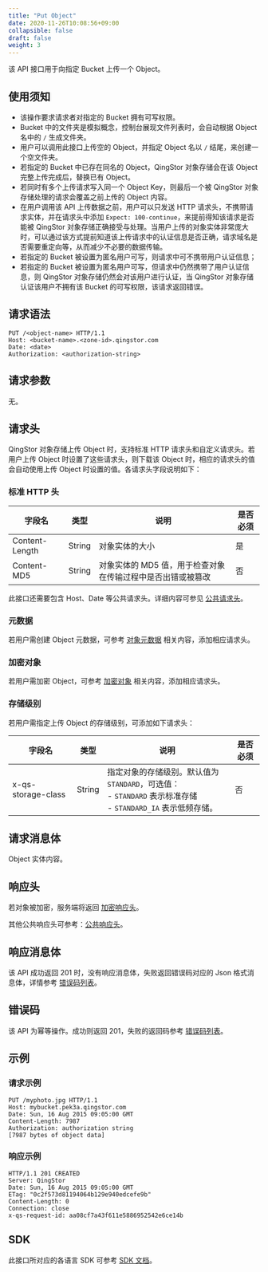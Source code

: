 ```yaml
---
title: "Put Object"
date: 2020-11-26T10:08:56+09:00
collapsible: false
draft: false
weight: 3
---
```


该 API 接口用于向指定 Bucket 上传一个 Object。

## 使用须知

- 该操作要求请求者对指定的 Bucket 拥有可写权限。
- Bucket 中的文件夹是模拟概念，控制台展现文件列表时，会自动根据 Object 名中的 `/` 生成文件夹。
- 用户可以调用此接口上传空的 Object，并指定 Object 名以 `/` 结尾，来创建一个空文件夹。
- 若指定的 Bucket 中已存在同名的 Object，QingStor 对象存储会在该 Object 完整上传完成后，替换已有 Object。
- 若同时有多个上传请求写入同一个 Object Key，则最后一个被 QingStor 对象存储处理的请求会覆盖之前上传的 Object 内容。
- 在用户调用该 API 上传数据之前，用户可以只发送 HTTP 请求头，不携带请求实体，并在请求头中添加 `Expect: 100-continue`，来提前得知该请求是否能被 QingStor 对象存储正确接受与处理。当用户上传的对象实体非常庞大时，可以通过该方式提前知道该上传请求中的认证信息是否正确，请求域名是否需要重定向等，从而减少不必要的数据传输。
- 若指定的 Bucket 被设置为匿名用户可写，则请求中可不携带用户认证信息；
- 若指定的 Bucket 被设置为匿名用户可写，但请求中仍然携带了用户认证信息，则 QingStor 对象存储仍然会对该用户进行认证，当 QingStor 对象存储认证该用户不拥有该 Bucket 的可写权限，该请求返回错误。

## 请求语法

```http
PUT /<object-name> HTTP/1.1
Host: <bucket-name>.<zone-id>.qingstor.com
Date: <date>
Authorization: <authorization-string>
```

## 请求参数

无。

## 请求头

QingStor 对象存储上传 Object 时，支持标准 HTTP 请求头和自定义请求头。若用户上传 Object 时设置了这些请求头，则下载该 Object 时，相应的请求头的值会自动使用上传 Object 时设置的值。各请求头字段说明如下：

### 标准 HTTP 头

| 字段名 | 类型 | 说明 | 是否必须 |
| --- | --- | --- | --- |
| Content-Length | String | 对象实体的大小 | 是 |
| Content-MD5 | String | 对象实体的 MD5 值，用于检查对象在传输过程中是否出错或被篡改 | 否 |

此接口还需要包含 Host、Date 等公共请求头。详细内容可参见 [公共请求头](/storage/object-storage/api/common_header/#请求头字段-request-header)。

### 元数据

若用户需创建 Object 元数据，可参考 [对象元数据](/storage/object-storage/api/metadata/) 相关内容，添加相应请求头。

### 加密对象

若用户需加密 Object，可参考 [加密对象](/storage/object-storage/api/object/encryption/#加密请求头) 相关内容，添加相应请求头。

### 存储级别

若用户需指定上传 Object 的存储级别，可添加如下请求头：

| 字段名 | 类型 | 说明 | 是否必须 |
| --- | --- | --- | --- |
| x-qs-storage-class | String | 指定对象的存储级别。默认值为 `STANDARD`，可选值：<br> - `STANDARD` 表示标准存储 <br> - `STANDARD_IA` 表示低频存储。| 否 |


## 请求消息体

Object 实体内容。

## 响应头

若对象被加密，服务端将返回 [加密响应头](/storage/object-storage/api/object/encryption/#加密响应头)。

其他公共响应头可参考：[公共响应头](/storage/object-storage/api/common_header/#响应头字段-response-header)。

## 响应消息体

该 API 成功返回 201 时，没有响应消息体，失败返回错误码对应的 Json 格式消息体，详情参考 [错误码列表](/storage/object-storage/api/error_code/#错误码列表)。

## 错误码

该 API 为幂等操作。成功则返回 201，失败的返回码参考 [错误码列表](/storage/object-storage/api/error_code/#错误码列表)。

## 示例

### 请求示例

```http
PUT /myphoto.jpg HTTP/1.1
Host: mybucket.pek3a.qingstor.com
Date: Sun, 16 Aug 2015 09:05:00 GMT
Content-Length: 7987
Authorization: authorization string
[7987 bytes of object data]
```

### 响应示例

```http
HTTP/1.1 201 CREATED
Server: QingStor
Date: Sun, 16 Aug 2015 09:05:00 GMT
ETag: "0c2f573d81194064b129e940edcefe9b"
Content-Length: 0
Connection: close
x-qs-request-id: aa08cf7a43f611e5886952542e6ce14b
```

## SDK

此接口所对应的各语言 SDK 可参考 [SDK 文档](/storage/object-storage/sdk/)。
